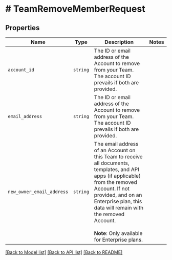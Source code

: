 # # TeamRemoveMemberRequest



## Properties

Name | Type | Description | Notes
------------ | ------------- | ------------- | -------------
| `account_id` | ```string``` |  The ID or email address of the Account to remove from your Team. The account ID prevails if both are provided.  |  |
| `email_address` | ```string``` |  The ID or email address of the Account to remove from your Team. The account ID prevails if both are provided.  |  |
| `new_owner_email_address` | ```string``` |  The email address of an Account on this Team to receive all documents, templates, and API apps (if applicable) from the removed Account. If not provided, and on an Enterprise plan, this data will remain with the removed Account.<br><br>**Note**: Only available for Enterprise plans.  |  |

[[Back to Model list]](../../README.md#models) [[Back to API list]](../../README.md#endpoints) [[Back to README]](../../README.md)
